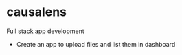 # causalens

Full stack app development

- Create an app to upload files and list them in dashboard
